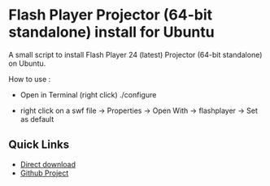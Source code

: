 # Flash Player Projector (64-bit standalone) install for Ubuntu

A small script to install Flash Player 24 (latest) Projector (64-bit standalone) on Ubuntu.

How to use :
* Open in Terminal (right click)
  ./configure

* right click on a swf file -> Properties -> Open With -> flashplayer -> Set as default

## Quick Links

* [Direct download](http://pol2095.free.fr/fp_sa_install_Ubuntu_x86_64.tar)
* [Github Project](https://github.com/pol2095/Flash-Player-Projector-64-bit-standalone-install-for-Ubuntu)